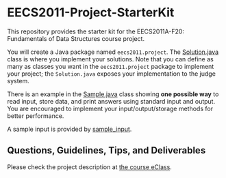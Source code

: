 # EECS2011-Project-StarterKit
This repository provides the starter kit for the EECS2011A-F20: Fundamentals of Data Structures course project. 

You will create a Java package named ```eecs2011.project```. The [Solution.java](/src/eecs2011/project/Solution.java) 
class is where you implement your solutions. Note that you can define as many as classes you want in the ``eecs2011.project``
package to implement your project; the ``Solution.java`` exposes your implementation to the judge system.

There is an example in the [Sample.java](/src/eecs2011/project/Sample.java) class showing **one possible way** to read input, 
store data, and print answers using standard input and output. You are encouraged to implement your input/output/storage 
methods for better performance.

A sample input is provided by [sample_input](/sample_input).

## Questions, Guidelines, Tips, and Deliverables
Please check the project description at [the course eClass](https://eclass.yorku.ca/eclass/mod/assign/view.php?id=348653).
